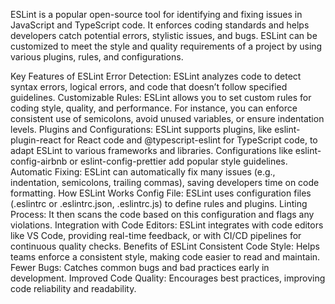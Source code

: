 ESLint is a popular open-source tool for identifying and fixing issues in JavaScript and TypeScript code. It enforces coding standards and helps developers catch potential errors, stylistic issues, and bugs. ESLint can be customized to meet the style and quality requirements of a project by using various plugins, rules, and configurations.

Key Features of ESLint
Error Detection: ESLint analyzes code to detect syntax errors, logical errors, and code that doesn’t follow specified guidelines.
Customizable Rules: ESLint allows you to set custom rules for coding style, quality, and performance. For instance, you can enforce consistent use of semicolons, avoid unused variables, or ensure indentation levels.
Plugins and Configurations: ESLint supports plugins, like eslint-plugin-react for React code and @typescript-eslint for TypeScript code, to adapt ESLint to various frameworks and libraries. Configurations like eslint-config-airbnb or eslint-config-prettier add popular style guidelines.
Automatic Fixing: ESLint can automatically fix many issues (e.g., indentation, semicolons, trailing commas), saving developers time on code formatting.
How ESLint Works
Config File: ESLint uses configuration files (.eslintrc or .eslintrc.json, .eslintrc.js) to define rules and plugins.
Linting Process: It then scans the code based on this configuration and flags any violations.
Integration with Code Editors: ESLint integrates with code editors like VS Code, providing real-time feedback, or with CI/CD pipelines for continuous quality checks.
Benefits of ESLint
Consistent Code Style: Helps teams enforce a consistent style, making code easier to read and maintain.
Fewer Bugs: Catches common bugs and bad practices early in development.
Improved Code Quality: Encourages best practices, improving code reliability and readability.